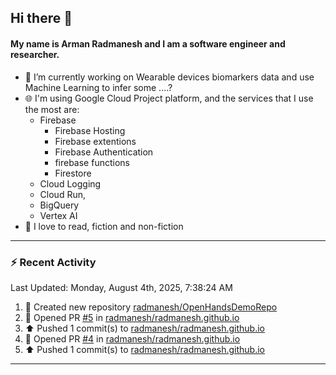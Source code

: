## Hi there 👋

#### My name is Arman Radmanesh and I am a software engineer and researcher.

- 🔭 I’m currently working on Wearable devices biomarkers data and use Machine Learning to infer some ....?
- 🌐 I'm using Google Cloud Project platform, and the services that I use the most are:
  - Firebase
     - Firebase Hosting
     - Firebase extentions 
     - Firebase Authentication
     - firebase functions
     - Firestore
  - Cloud Logging
  - Cloud Run,
  - BigQuery
  - Vertex AI
- 📖 I love to read, fiction and non-fiction

---

### :zap: Recent Activity

<!--START_SECTION:activity-->
<!--END_SECTION:activity-->

<!--RECENT_ACTIVITY:last_update-->
Last Updated: Monday, August 4th, 2025, 7:38:24 AM
<!--RECENT_ACTIVITY:last_update_end-->

<!--RECENT_ACTIVITY:start-->
1. 📔 Created new repository [radmanesh/OpenHandsDemoRepo](https://github.com/radmanesh/OpenHandsDemoRepo)
2. 💪 Opened PR [#5](https://github.com/radmanesh/radmanesh.github.io/pull/5) in [radmanesh/radmanesh.github.io](https://github.com/radmanesh/radmanesh.github.io)
3. ⬆️ Pushed 1 commit(s) to [radmanesh/radmanesh.github.io](https://github.com/radmanesh/radmanesh.github.io)
4. 💪 Opened PR [#4](https://github.com/radmanesh/radmanesh.github.io/pull/4) in [radmanesh/radmanesh.github.io](https://github.com/radmanesh/radmanesh.github.io)
5. ⬆️ Pushed 1 commit(s) to [radmanesh/radmanesh.github.io](https://github.com/radmanesh/radmanesh.github.io)
<!--RECENT_ACTIVITY:end-->

---

<!--
**radmanesh/radmanesh** is a ✨ _special_ ✨ repository because its `README.md` (this file) appears on your GitHub profile.

Here are some ideas to get you started:

- 🔭 I’m currently working on ...
- 🌱 I’m currently learning ...
- 👯 I’m looking to collaborate on ...
- 🤔 I’m looking for help with ...
- 💬 Ask me about ...
- 📫 How to reach me: ...
- 😄 Pronouns: ...
- ⚡ Fun fact: ...
-->
